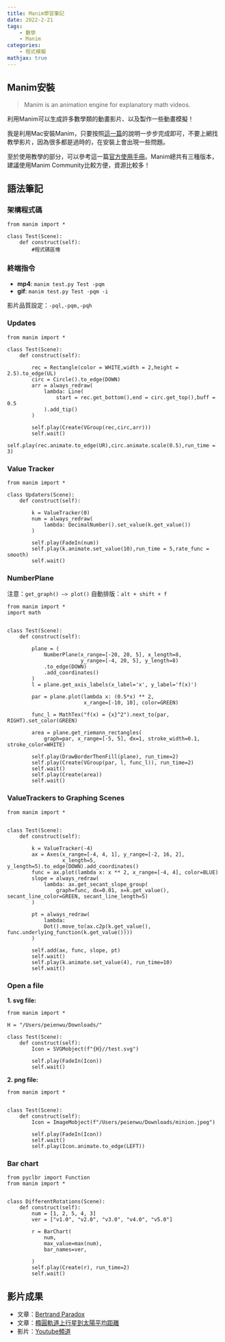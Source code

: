 ```yaml
---
title: Manim學習筆記
date: 2022-2-21
tags: 
    - 數學
    - Manim
categories: 
    - 程式模擬
mathjax: true
---
```


## Manim安裝

> Manim is an animation engine for explanatory math videos.

利用Manim可以生成許多數學類的動畫影片、以及製作一些動畫模擬！

我是利用Mac安裝Manim，只要按照[這一篇](https://docs.manim.community/en/stable/installation/macos.html)的說明一步步完成即可，不要上網找教學影片，因為很多都是過時的，在安裝上會出現一些問題。

至於使用教學的部分，可以參考這一篇[官方使用手冊](https://docs.manim.community/en/stable/index.html)。Manim總共有三種版本，建議使用Manim Community比較方便，資源比較多！

<!--more-->

## 語法筆記

### 架構程式碼

```python=
from manim import *

class Test(Scene):
    def construct(self):
        #程式碼區塊
```

### 終端指令

* **mp4**:    ```manim test.py Test -pqm```
* **gif**: ```manim test.py Test -pqm -i```

影片品質設定：```-pql,-pqm,-pqh```

### Updates

```python=
from manim import *

class Test(Scene):
    def construct(self):

        rec = Rectangle(color = WHITE,width = 2,height = 2.5).to_edge(UL)
        circ = Circle().to_edge(DOWN)
        arr = always_redraw(
            lambda: Line(
                start = rec.get_bottom(),end = circ.get_top(),buff = 0.5
            ).add_tip()
        )

        self.play(Create(VGroup(rec,circ,arr)))
        self.wait()
        self.play(rec.animate.to_edge(UR),circ.animate.scale(0.5),run_time = 3)
```

### Value Tracker

```python=
from manim import *

class Updaters(Scene):
    def construct(self):
        
        k = ValueTracker(0)
        num = always_redraw(
            lambda: DecimalNumber().set_value(k.get_value())
        )

        self.play(FadeIn(num))
        self.play(k.animate.set_value(10),run_time = 5,rate_func = smooth)
        self.wait()
```

### NumberPlane

注意：```get_graph() —> plot()```
自動排版：```alt + shift + f```

```python=
from manim import *
import math


class Test(Scene):
    def construct(self):

        plane = (
            NumberPlane(x_range=[-20, 20, 5], x_length=8,
                        y_range=[-4, 20, 5], y_length=8)
            .to_edge(DOWN)
            .add_coordinates()
        )
        l = plane.get_axis_labels(x_label='x', y_label='f(x)')

        par = plane.plot(lambda x: (0.5*x) ** 2,
                         x_range=[-10, 10], color=GREEN)

        func_l = MathTex("f(x) = {x}^2").next_to(par, RIGHT).set_color(GREEN)

        area = plane.get_riemann_rectangles(
            graph=par, x_range=[-5, 5], dx=1, stroke_width=0.1, stroke_color=WHITE)

        self.play(DrawBorderThenFill(plane), run_time=2)
        self.play(Create(VGroup(par, l, func_l)), run_time=2)
        self.wait()
        self.play(Create(area))
        self.wait()
```

### ValueTrackers to Graphing Scenes

```python=
from manim import *


class Test(Scene):
    def construct(self):

        k = ValueTracker(-4)
        ax = Axes(x_range=[-4, 4, 1], y_range=[-2, 16, 2],
                  x_length=5, y_length=5).to_edge(DOWN).add_coordinates()
        func = ax.plot(lambda x: x ** 2, x_range=[-4, 4], color=BLUE)
        slope = always_redraw(
            lambda: ax.get_secant_slope_group(
                graph=func, dx=0.01, x=k.get_value(), secant_line_color=GREEN, secant_line_length=5)
        )

        pt = always_redraw(
            lambda:
            Dot().move_to(ax.c2p(k.get_value(), func.underlying_function(k.get_value())))
        )

        self.add(ax, func, slope, pt)
        self.wait()
        self.play(k.animate.set_value(4), run_time=10)
        self.wait()
```

### Open a file

**1. svg file:**

```python=
from manim import *

H = "/Users/peienwu/Downloads/"

class Test(Scene):
    def construct(self):
        Icon = SVGMobject(f"{H}//test.svg")

        self.play(FadeIn(Icon))
        self.wait()
```

**2. png file:**

```python=
from manim import *


class Test(Scene):
    def construct(self):
        Icon = ImageMobject(f"/Users/peienwu/Downloads/minion.jpeg")

        self.play(FadeIn(Icon))
        self.wait()
        self.play(Icon.animate.to_edge(LEFT))
```

### Bar chart

```python=
from pyclbr import Function
from manim import *


class DifferentRotations(Scene):
    def construct(self):
        num = [1, 2, 5, 4, 3]
        ver = ["v1.0", "v2.0", "v3.0", "v4.0", "v5.0"]

        r = BarChart(
            num,
            max_value=max(num),
            bar_names=ver,

        )
        self.play(Create(r), run_time=2)
        self.wait()
```

## 影片成果

* 文章：[Bertrand Paradox](https://peienwu.com/2022/02/07/Bertrand_Paradox/#more)
* 文章：[橢圓軌道上行星到太陽平均距離](https://peienwu.com/2022/04/21/%E6%A9%A2%E5%9C%93%E8%BB%8C%E9%81%93%E4%B8%8A%E8%A1%8C%E6%98%9F%E5%88%B0%E5%A4%AA%E9%99%BD%E5%B9%B3%E5%9D%87%E8%B7%9D%E9%9B%A2/)
* 影片：[Youtube頻道](https://www.youtube.com/channel/UC9ioraLAwW20eSupf2-e6Dw)
